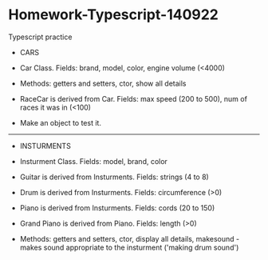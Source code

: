# Homework-Typescript-140922
Typescript practice

 * CARS

 * Car Class. Fields: brand, model, color, engine volume (<4000)
 * Methods: getters and setters, ctor, show all details
 
 * RaceCar is derived from Car. Fields: max speed (200 to 500), num of races it was in (<100)
 * Make an object to test it.
 
 
 ***************************************************************
 
 
 * INSTURMENTS

 * Insturment Class. Fields: model, brand, color
 * Guitar is derived from Insturments. Fields: strings (4 to 8)
 * Drum is derived from Insturments. Fields: circumference (>0)
 * Piano is derived from Insturments. Fields: cords (20 to 150)
 * Grand Piano is derived from Piano. Fields: length (>0)
 
 * Methods: getters and setters, ctor, display all details, makesound - makes sound appropriate to the insturment ('making drum sound')
